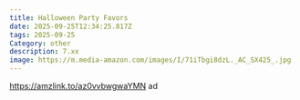 ```yaml
---
title: Halloween Party Favors
date: 2025-09-25T12:34:25.817Z
tags: 2025-09-25
Category: other
description: 7.xx
image: https://m.media-amazon.com/images/I/71iTbgi8dzL._AC_SX425_.jpg
---
```

https://amzlink.to/az0vvbwgwaYMN  ad